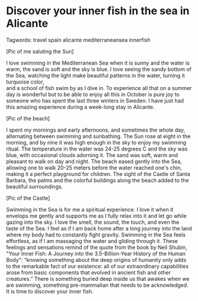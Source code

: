 # Discover your inner fish in the sea in Alicante

Tagwords: travel spain alicante mediterraneansea innerfish

[Pic of me saluting the Sun]

I love swimming in the Mediterranean Sea when it is sunny and the water is warm, 
the sand is soft and the sky is blue. I love seeing the sandy bottom of the Sea, 
watching the light make beautiful patterns in the water, turning it turquoise color,  
and a school of fish swim by as I dive in. To experience all that on a summer day is 
wonderful but to be able to enjoy all this in October is pure joy to someone 
who has spent the last three winters in Sweden. I have just had this
amazing experience during a week-long stay in Alicante.

[Pic of the beach]

I spent my mornings and early afternoons, and sometimes the whole day, alternating between swimming and 
sunbathing. The Sun rose at eight in the morning, and by nine it was high enough in the sky to enjoy my swimming ritual. 
The temperature in the water was 24-25 degrees C and the sky was blue, with occasional clouds adorning it. 
The sand was soft, warm and pleasant to walk on day and night. The beach eased gently into the Sea, 
allowing one to walk 20-25 meters before the water reached one's chin, making it a perfect playground 
for children. The sight of the Castle of Santa Barbara, the palms and the colorful buildings along 
the beach added to the beautiful surroundings. 

[Pic of the Castle]

Swimming in the Sea is for me a spiritual experience. I love it when it envelops me gently and supports
me as I fully relax into it and let go while gazing into the sky. I love the smell, the sound, the touch,
and even the taste of the Sea. I feel as if I am back home after a long journey into the land 
where my body had to constantly fight gravity. Swimming in the Sea feels effortless, as if I am massaging
the water and gliding through it. These feelings and sensations remind of the quote from the book by
Neil Shubin, "Your Inner Fish: A Journey into the 3.5-Billion-Year History of the Human Body": 
“knowing something about the deep origins of humanity only adds to the remarkable fact of our existence: all of our extraordinary capabilities arose from basic components that evolved in ancient fish and other creatures.” There is 
something buried deep inside us that awakes when we are swimming, something pre-mammalian that needs to be 
acknowledged. It is time to discover your inner fish. 





